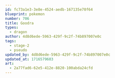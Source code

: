 ```yaml
---
id: fc73a1e3-3e8e-4524-aedb-167135e70f64
blueprint: pokemon
number: 706
title: Goodra
types:
  - dragon
author: 4d8d6ede-5963-429f-9c2f-74b897007e0c
tags:
  - stage-2
  - pseudo
updated_by: 4d8d6ede-5963-429f-9c2f-74b897007e0c
updated_at: 1716579603
art:
  - 2a77fad6-62e5-412e-8820-100abda24cfd
---
```

